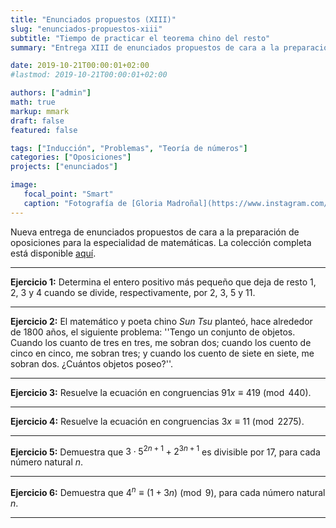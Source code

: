 ```yaml
---
title: "Enunciados propuestos (XIII)"
slug: "enunciados-propuestos-xiii"
subtitle: "Tiempo de practicar el teorema chino del resto"
summary: "Entrega XIII de enunciados propuestos de cara a la preparación de oposiciones en la especialidad de matemáticas."

date: 2019-10-21T00:00:01+02:00
#lastmod: 2019-10-21T00:00:01+02:00

authors: ["admin"]
math: true
markup: mmark
draft: false
featured: false

tags: ["Inducción", "Problemas", "Teoría de números"]
categories: ["Oposiciones"]
projects: ["enunciados"]

image:
   focal_point: "Smart"
   caption: "Fotografía de [Gloria Madroñal](https://www.instagram.com/gloria_mad/), disponible en [Instagram](https://www.instagram.com/gloria_mad/)."
---
```


Nueva entrega de enunciados propuestos de cara a la preparación de oposiciones para la especialidad de matemáticas. La colección completa está disponible [aquí](/courses/enunciados/).

---

**Ejercicio 1:** Determina el entero positivo más pequeño que deja de resto $1$, $2$, $3$ y $4$ cuando se divide, respectivamente, por $2$, $3$, $5$ y $11$.

---

**Ejercicio 2:** El matemático y poeta chino *Sun Tsu* planteó, hace alrededor de $1800$ años, el siguiente problema: ''Tengo un conjunto de objetos. Cuando los cuanto de tres en tres, me sobran dos; cuando los cuento de cinco en cinco, me sobran tres; y cuando los cuento de siete en siete, me sobran dos. ¿Cuántos objetos poseo?''.

---

**Ejercicio 3:** Resuelve la ecuación en congruencias $91x\equiv 419\pmod{440}$.

---

**Ejercicio 4:** Resuelve la ecuación en congruencias $3x\equiv 11\pmod{2275}$.

---

**Ejercicio 5:** Demuestra que $3\cdot 5^{2n+1} + 2^{3n+1}$ es divisible por $17$, para cada número natural $n$.

---

**Ejercicio 6:** Demuestra que $4^n \equiv(1+3n)\pmod{9}$, para cada número natural $n$.

---
